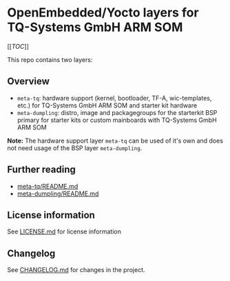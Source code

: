 # OpenEmbedded/Yocto layers for TQ-Systems GmbH ARM SOM

[[_TOC_]]

This repo contains two layers:

## Overview

* `meta-tq`: hardware support (kernel, bootloader, TF-A, wic-templates,
  etc.) for TQ-Systems GmbH ARM SOM and starter kit hardware
* `meta-dumpling`: distro, image and packagegroups for the starterkit BSP
  primary for starter kits or custom mainboards with TQ-Systems GmbH ARM SOM

**Note:** The hardware support layer `meta-tq` can be used of it's own
and does not need usage of the BSP layer `meta-dumpling`.

## Further reading

* [meta-tq/README.md](meta-tq/README.md)
* [meta-dumpling/README.md](meta-dumpling/README.md)

## License information

See [LICENSE.md](LICENSE.md) for license information

## Changelog

See [CHANGELOG.md](CHANGELOG.md) for changes in the project.
